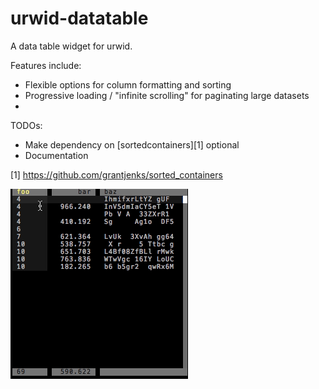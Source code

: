 urwid-datatable
===============

A data table widget for urwid.

Features include:
* Flexible options for column formatting and sorting
* Progressive loading / "infinite scrolling" for paginating large datasets
*

TODOs:
* Make dependency on [sortedcontainers][1] optional
* Documentation



[1] https://github.com/grantjenks/sorted_containers

![Output sample](doc/screencast.gif)
